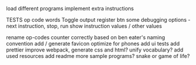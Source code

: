 load different programs
implement extra instructions

TESTS op code words
Toggle output register btn
some debugging options - next instruction, stop, run
show instruction values / other values

rename op-codes counter correctly based on ben eater's naming convention
add / generate favicon
optimize for phones
add ui tests
add prettier
improve webpack, generate css and html?
unify vocabulary?
add used resources
add readme
more sample programs?
snake or game of life?